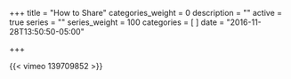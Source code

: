 +++
title = "How to Share"
categories_weight = 0
description = ""
active = true
series = ""
series_weight = 100
categories = [
]
date = "2016-11-28T13:50:50-05:00"

+++

{{< vimeo 139709852 >}}

